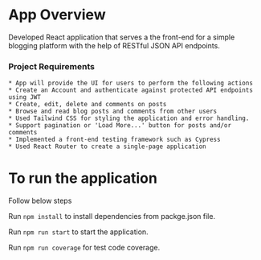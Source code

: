 # App Overview
Developed React application that serves a the front-end for a simple blogging platform with the help of RESTful JSON API endpoints.

### Project Requirements

```
* App will provide the UI for users to perform the following actions
* Create an Account and authenticate against protected API endpoints using JWT
* Create, edit, delete and comments on posts
* Browse and read blog posts and comments from other users
* Used Tailwind CSS for styling the application and error handling.
* Support pagination or 'Load More...' button for posts and/or comments
* Implemented a front-end testing framework such as Cypress
* Used React Router to create a single-page application

```

# To run the application

Follow below steps

Run ```npm install``` to install dependencies from packge.json file.

Run ```npm run start``` to start the application.

Run ```npm run coverage``` for test code coverage.
